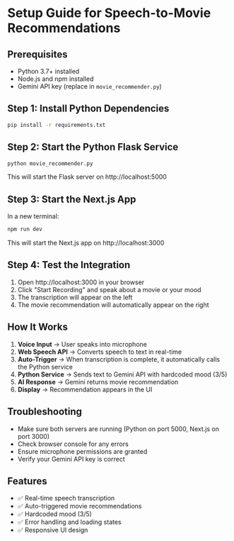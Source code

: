 # Setup Guide for Speech-to-Movie Recommendations

## Prerequisites
- Python 3.7+ installed
- Node.js and npm installed
- Gemini API key (replace in `movie_recommender.py`)

## Step 1: Install Python Dependencies
```bash
pip install -r requirements.txt
```

## Step 2: Start the Python Flask Service
```bash
python movie_recommender.py
```
This will start the Flask server on http://localhost:5000

## Step 3: Start the Next.js App
In a new terminal:
```bash
npm run dev
```
This will start the Next.js app on http://localhost:3000

## Step 4: Test the Integration
1. Open http://localhost:3000 in your browser
2. Click "Start Recording" and speak about a movie or your mood
3. The transcription will appear on the left
4. The movie recommendation will automatically appear on the right

## How It Works
1. **Voice Input** → User speaks into microphone
2. **Web Speech API** → Converts speech to text in real-time
3. **Auto-Trigger** → When transcription is complete, it automatically calls the Python service
4. **Python Service** → Sends text to Gemini API with hardcoded mood (3/5)
5. **AI Response** → Gemini returns movie recommendation
6. **Display** → Recommendation appears in the UI

## Troubleshooting
- Make sure both servers are running (Python on port 5000, Next.js on port 3000)
- Check browser console for any errors
- Ensure microphone permissions are granted
- Verify your Gemini API key is correct

## Features
- ✅ Real-time speech transcription
- ✅ Auto-triggered movie recommendations
- ✅ Hardcoded mood (3/5)
- ✅ Error handling and loading states
- ✅ Responsive UI design 